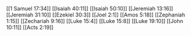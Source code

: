 [[1 Samuel 17:34]]
[[Isaiah 40:11]]
[[Isaiah 50:10]]
[[Jeremiah 13:16]]
[[Jeremiah 31:10]]
[[Ezekiel 30:3]]
[[Joel 2:1]]
[[Amos 5:18]]
[[Zephaniah 1:15]]
[[Zechariah 9:16]]
[[Luke 15:4]]
[[Luke 15:8]]
[[Luke 19:10]]
[[John 10:11]]
[[Acts 2:19]]
